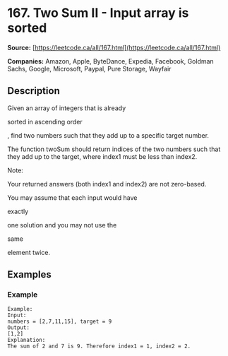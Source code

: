 # 167. Two Sum II - Input array is sorted

**Source:** [https://leetcode.ca/all/167.html](https://leetcode.ca/all/167.html)

**Companies:** Amazon, Apple, ByteDance, Expedia, Facebook, Goldman Sachs, Google, Microsoft, Paypal, Pure Storage, Wayfair

## Description

Given an array of integers that is already

sorted in ascending
        order

, find two numbers such that they add up to a specific target number.

The function twoSum should return indices of the two numbers such that they add up to the
        target, where index1 must be less than index2.

Note:

Your returned answers (both index1 and index2) are not zero-based.

You may assume that each input would have

exactly

one solution and you may not
            use the

same

element twice.

## Examples

### Example

```
Example:
Input:
numbers = [2,7,11,15], target = 9
Output:
[1,2]
Explanation:
The sum of 2 and 7 is 9. Therefore index1 = 1, index2 = 2.
```

